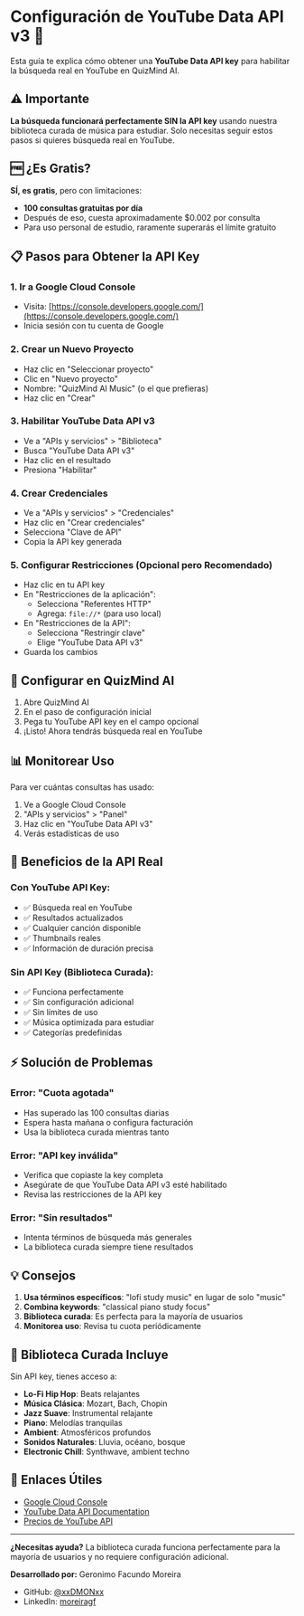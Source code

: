 # Configuración de YouTube Data API v3 🎵

Esta guía te explica cómo obtener una **YouTube Data API key** para habilitar la búsqueda real en YouTube en QuizMind AI.

## ⚠️ Importante

**La búsqueda funcionará perfectamente SIN la API key** usando nuestra biblioteca curada de música para estudiar. Solo necesitas seguir estos pasos si quieres búsqueda real en YouTube.

## 🆓 ¿Es Gratis?

**SÍ, es gratis**, pero con limitaciones:
- **100 consultas gratuitas por día**
- Después de eso, cuesta aproximadamente $0.002 por consulta
- Para uso personal de estudio, raramente superarás el límite gratuito

## 📋 Pasos para Obtener la API Key

### 1. Ir a Google Cloud Console
- Visita: [https://console.developers.google.com/](https://console.developers.google.com/)
- Inicia sesión con tu cuenta de Google

### 2. Crear un Nuevo Proyecto
- Haz clic en "Seleccionar proyecto"
- Clic en "Nuevo proyecto"
- Nombre: "QuizMind AI Music" (o el que prefieras)
- Haz clic en "Crear"

### 3. Habilitar YouTube Data API v3
- Ve a "APIs y servicios" > "Biblioteca"
- Busca "YouTube Data API v3"
- Haz clic en el resultado
- Presiona "Habilitar"

### 4. Crear Credenciales
- Ve a "APIs y servicios" > "Credenciales"
- Haz clic en "Crear credenciales"
- Selecciona "Clave de API"
- Copia la API key generada

### 5. Configurar Restricciones (Opcional pero Recomendado)
- Haz clic en tu API key
- En "Restricciones de la aplicación":
  - Selecciona "Referentes HTTP"
  - Agrega: `file://*` (para uso local)
- En "Restricciones de la API":
  - Selecciona "Restringir clave"
  - Elige "YouTube Data API v3"
- Guarda los cambios

## 🔧 Configurar en QuizMind AI

1. Abre QuizMind AI
2. En el paso de configuración inicial
3. Pega tu YouTube API key en el campo opcional
4. ¡Listo! Ahora tendrás búsqueda real en YouTube

## 📊 Monitorear Uso

Para ver cuántas consultas has usado:
1. Ve a Google Cloud Console
2. "APIs y servicios" > "Panel"
3. Haz clic en "YouTube Data API v3"
4. Verás estadísticas de uso

## 🎯 Beneficios de la API Real

### Con YouTube API Key:
- ✅ Búsqueda real en YouTube
- ✅ Resultados actualizados
- ✅ Cualquier canción disponible
- ✅ Thumbnails reales
- ✅ Información de duración precisa

### Sin API Key (Biblioteca Curada):
- ✅ Funciona perfectamente
- ✅ Sin configuración adicional
- ✅ Sin límites de uso
- ✅ Música optimizada para estudiar
- ✅ Categorías predefinidas

## ⚡ Solución de Problemas

### Error: "Cuota agotada"
- Has superado las 100 consultas diarias
- Espera hasta mañana o configura facturación
- Usa la biblioteca curada mientras tanto

### Error: "API key inválida"
- Verifica que copiaste la key completa
- Asegúrate de que YouTube Data API v3 esté habilitado
- Revisa las restricciones de la API key

### Error: "Sin resultados"
- Intenta términos de búsqueda más generales
- La biblioteca curada siempre tiene resultados

## 💡 Consejos

1. **Usa términos específicos**: "lofi study music" en lugar de solo "music"
2. **Combina keywords**: "classical piano study focus"
3. **Biblioteca curada**: Es perfecta para la mayoría de usuarios
4. **Monitorea uso**: Revisa tu cuota periódicamente

## 🎵 Biblioteca Curada Incluye

Sin API key, tienes acceso a:
- **Lo-Fi Hip Hop**: Beats relajantes
- **Música Clásica**: Mozart, Bach, Chopin
- **Jazz Suave**: Instrumental relajante
- **Piano**: Melodías tranquilas
- **Ambient**: Atmosféricos profundos
- **Sonidos Naturales**: Lluvia, océano, bosque
- **Electronic Chill**: Synthwave, ambient techno

## 🔗 Enlaces Útiles

- [Google Cloud Console](https://console.developers.google.com/)
- [YouTube Data API Documentation](https://developers.google.com/youtube/v3)
- [Precios de YouTube API](https://developers.google.com/youtube/v3/determine_quota_cost)

---

**¿Necesitas ayuda?** La biblioteca curada funciona perfectamente para la mayoría de usuarios y no requiere configuración adicional.

**Desarrollado por:** Geronimo Facundo Moreira
- GitHub: [@xxDMONxx](https://github.com/xxDMONxx)
- LinkedIn: [moreiragf](https://www.linkedin.com/in/moreiragf/)
